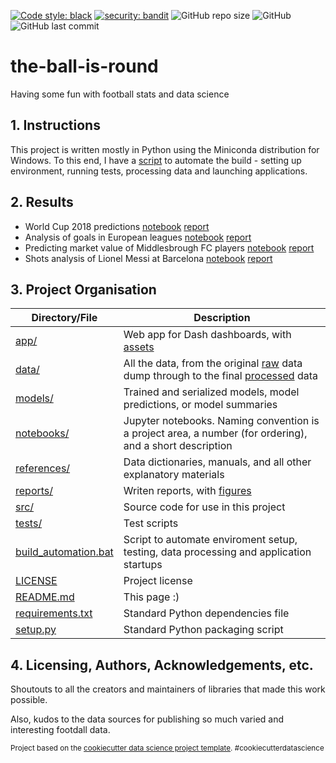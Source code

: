 [![Code style: black](https://img.shields.io/badge/code%20style-black-000000.svg)](https://github.com/psf/black)
[![security: bandit](https://img.shields.io/badge/security-bandit-yellow.svg)](https://github.com/PyCQA/bandit)
![GitHub repo size](https://img.shields.io/github/repo-size/deacona/the-ball-is-round)
![GitHub](https://img.shields.io/github/license/deacona/the-ball-is-round)
![GitHub last commit](https://img.shields.io/github/last-commit/deacona/the-ball-is-round)


the-ball-is-round
==============================

Having some fun with football stats and data science



## 1. Instructions

This project is written mostly in Python using the Miniconda distribution for Windows. To this end, I have a [script](build_automation.bat) to automate the build - setting up environment, running tests, processing data and launching applications.



## 2. Results

* World Cup 2018 predictions [notebook](notebooks/intl_01_world_cup_2018.ipynb) [report](reports/intl_01_world_cup_2018.md)
* Analysis of goals in European leagues [notebook](notebooks/club_01_goals_around_europe.ipynb) [report](reports/club_01_goals_around_europe.md)
* Predicting market value of Middlesbrough FC players [notebook](notebooks/boro_01_current_market_value.ipynb) [report](reports/boro_01_market_value.md)
* Shots analysis of Lionel Messi at Barcelona [notebook](notebooks/messi_01_finding_leo.ipynb) [report](reports/messi_01_finding_leo.md)
<!-- * [TBC] Which Boro players are most like Messi [notebook] [report]
* [TBC] World Cup 2022 predictions [notebook] [report]
* [TBC] Can Messi do it on a cold midweek night in Stoke [notebook] [report]
* [TBC] Boro player retention [notebook] [report] -->



## 3. Project Organisation

|Directory/File|Description|
|-----|-----|
|[app/](app/)|Web app for Dash dashboards, with [assets](app/assets/)|
|[data/](data/)|All the data, from the original [raw](data/raw/) data dump through to the final [processed](data/processed/) data|
|[models/](models/)|Trained and serialized models, model predictions, or model summaries|
|[notebooks/](notebooks/)|Jupyter notebooks. Naming convention is a project area, a number (for ordering), and a short description|
|[references/](references/)|Data dictionaries, manuals, and all other explanatory materials|
|[reports/](reports/)|Writen reports, with [figures](reports/figures)|
|[src/](src/)|Source code for use in this project|
|[tests/](tests/)|Test scripts|
|[build_automation.bat](build_automation.bat)|Script to automate enviroment setup, testing, data processing and application startups|
|[LICENSE](LICENSE)|Project license|
|[README.md](README.md)|This page :)|
|[requirements.txt](requirements.txt)|Standard Python dependencies file|
|[setup.py](setup.py)|Standard Python packaging script|



## 4. Licensing, Authors, Acknowledgements, etc.

Shoutouts to all the creators and maintainers of libraries that made this work possible.

Also, kudos to the data sources for publishing so much varied and interesting footdall data.

<p><small>Project based on the <a target="_blank" href="https://drivendata.github.io/cookiecutter-data-science/">cookiecutter data science project template</a>. #cookiecutterdatascience</small></p>